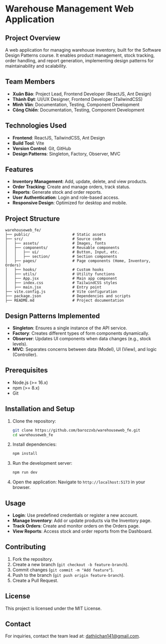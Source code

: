 # Warehouse Management Web Application

## Project Overview
A web application for managing warehouse inventory, built for the Software Design Patterns course. It enables product management, stock tracking, order handling, and report generation, implementing design patterns for maintainability and scalability.

## Team Members
- **Xuân Bảo**: Project Lead, Frontend Developer (ReactJS, Ant Design)
- **Thành Đạt**: UI/UX Designer, Frontend Developer (TailwindCSS)
- **Minh Văn**: Documentation, Testing, Component Development
- **Công Chiến**: Documentation, Testing, Component Development

## Technologies Used
- **Frontend**: ReactJS, TailwindCSS, Ant Design
- **Build Tool**: Vite
- **Version Control**: Git, GitHub
- **Design Patterns**: Singleton, Factory, Observer, MVC

## Features
- **Inventory Management**: Add, update, delete, and view products.
- **Order Tracking**: Create and manage orders, track status.
- **Reports**: Generate stock and order reports.
- **User Authentication**: Login and role-based access.
- **Responsive Design**: Optimized for desktop and mobile.

## Project Structure
```
warehouseweb_fe/
├── public/                   # Static assets
├── src/                      # Source code
│   ├── assets/               # Images, fonts
│   ├── components/           # Reusable components
│   │   ├── ui/               # Button, Input, etc.
│   │   ├── section/          # Section components
│   ├── pages/                # Page components (Home, Inventory, Orders)
│   ├── hooks/                # Custom hooks
│   ├── utils/                # Utility functions
│   ├── App.jsx               # Main app component
│   ├── index.css             # TailwindCSS styles
│   ├── main.jsx              # Entry point
├── vite.config.js            # Vite configuration
├── package.json              # Dependencies and scripts
├── README.md                 # Project documentation
```

## Design Patterns Implemented
- **Singleton**: Ensures a single instance of the API service.
- **Factory**: Creates different types of form components dynamically.
- **Observer**: Updates UI components when data changes (e.g., stock levels).
- **MVC**: Separates concerns between data (Model), UI (View), and logic (Controller).

## Prerequisites
- Node.js (>= 16.x)
- npm (>= 8.x)
- Git

## Installation and Setup
1. Clone the repository:
   ```bash
   git clone https://github.com/barozzxb/warehouseweb_fe.git
   cd warehouseweb_fe
   ```
2. Install dependencies:
   ```bash
   npm install
   ```
3. Run the development server:
   ```bash
   npm run dev
   ```
4. Open the application:
   Navigate to `http://localhost:5173` in your browser.

## Usage
- **Login**: Use predefined credentials or register a new account.
- **Manage Inventory**: Add or update products via the Inventory page.
- **Track Orders**: Create and monitor orders on the Orders page.
- **View Reports**: Access stock and order reports from the Dashboard.

## Contributing
1. Fork the repository.
2. Create a new branch (`git checkout -b feature-branch`).
3. Commit changes (`git commit -m "Add feature"`).
4. Push to the branch (`git push origin feature-branch`).
5. Create a Pull Request.

## License
This project is licensed under the MIT License.

## Contact
For inquiries, contact the team lead at: [dathiichan141@gmail.com](mailto:dathiichan141@gmail.com).
